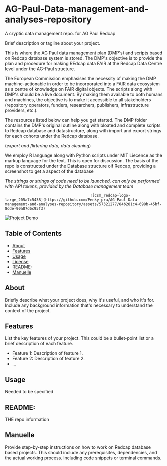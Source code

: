 # AG-Paul-Data-management-and-analyses-repository
A cryptic data management repo. for AG Paul Redcap

Brief description or tagline about your project.

This is where the AG Paul data management plan (DMP's) and scripts based on Redcap database system is stored. The DMP's objective is to provide the plan and procedure for making REdcap data FAIR at the Redcap Data Centre level under the AG-Paul structure.

The European Commission emphasises the necessity of making the DMP machine-actionable in order to be incorporated into a FAIR data ecosystem as a centre of knowledge on FAIR digital objects. The scripts along with DMP's should be a live document. By making them available to both humans and machines, the objective is to make it accessible to all stakeholders (repository operators, funders, researchers, publishers, infrastructure providers, etc.).

The resources listed below can help you get started. The DMP folder contains the DMP's original outline along with bloated and complete scripts to Redcap database and datastructure, along with import and export strings for each cohorts under the Redcap database.

(*export and flirtering data, data cleaning*)

We employ R language along with Python scripts under MIT Liecence as the markup language for the text. This is open for discussion.
The basis of the repo is constructed under the Database structure oif Redcap, providing a screenshot to get a aspect of the database


*The strings or strings of code need to be launched, can only be performed with API tokens, provided by the Database management team*


                                          ![csm_redcap-logo-large_205a7c5438](https://github.com/Penky-pra/AG-Paul-Data-management-and-analyses-repository/assets/57321277/84b281c4-698b-45bf-8dde-90a87d6c95f3)

![Project Demo](demo.gif)  <!-- You can embed images, GIFs, or even videos here to showcase your project -->
## Table of Contents

- [About](#about)
- [Features](#features)
- [Usage](#usage)
- [License](#license)
- [README:](#tootherrepos)
- [Manuelle](#Manuelle)

## About

Briefly describe what your project does, why it's useful, and who it's for. Include any background information that's necessary to understand the context of the project.

## Features

List the key features of your project. This could be a bullet-point list or a brief description of each feature.

- Feature 1: Description of feature 1.
- Feature 2: Description of feature 2.
- ...
## Usage
Needed to be specified


## README: 
THE repo information

## Manuelle

Provide step-by-step instructions on how to work on Redcap database based projects. This should include any prerequisites, dependencies, and the actual working process. Including code snippets or terminal commands.




